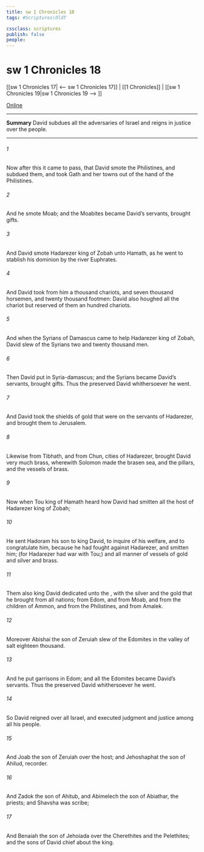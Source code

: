 ```yaml
---
title: sw 1 Chronicles 18
tags: #Scriptures\OldT

cssclass: scriptures
publish: false
people:
---
```


# sw 1 Chronicles 18
[[sw 1 Chronicles 17| <-- sw 1 Chronicles 17]] | [[1 Chronicles]] | [[sw 1 Chronicles 19|sw 1 Chronicles 19 --> ]]

[Online](https://churchofjesuschrist.org/study/scriptures/ot/1-chr/18?lang=eng)

---
__Summary__
David subdues all the adversaries of Israel and reigns in justice over the people.

---
###### 1 
Now after this it came to pass, that David smote the Philistines, and subdued them, and took Gath and her towns out of the hand of the Philistines.

###### 2 
And he smote Moab; and the Moabites became David’s servants,  brought gifts.

###### 3 
And David smote Hadarezer king of Zobah unto Hamath, as he went to stablish his dominion by the river Euphrates.

###### 4 
And David took from him a thousand chariots, and seven thousand horsemen, and twenty thousand footmen: David also houghed all the chariot  but reserved of them an hundred chariots.

###### 5 
And when the Syrians of Damascus came to help Hadarezer king of Zobah, David slew of the Syrians two and twenty thousand men.

###### 6 
Then David put  in Syria-damascus; and the Syrians became David’s servants,  brought gifts. Thus the  preserved David whithersoever he went.

###### 7 
And David took the shields of gold that were on the servants of Hadarezer, and brought them to Jerusalem.

###### 8 
Likewise from Tibhath, and from Chun, cities of Hadarezer, brought David very much brass, wherewith Solomon made the brasen sea, and the pillars, and the vessels of brass.

###### 9 
Now when Tou king of Hamath heard how David had smitten all the host of Hadarezer king of Zobah;

###### 10 
He sent Hadoram his son to king David, to inquire of his welfare, and to congratulate him, because he had fought against Hadarezer, and smitten him; (for Hadarezer had war with Tou;) and  all manner of vessels of gold and silver and brass.

###### 11 
Them also king David dedicated unto the , with the silver and the gold that he brought from all  nations; from Edom, and from Moab, and from the children of Ammon, and from the Philistines, and from Amalek.

###### 12 
Moreover Abishai the son of Zeruiah slew of the Edomites in the valley of salt eighteen thousand.

###### 13 
And he put garrisons in Edom; and all the Edomites became David’s servants. Thus the  preserved David whithersoever he went.

###### 14 
So David reigned over all Israel, and executed judgment and justice among all his people.

###### 15 
And Joab the son of Zeruiah  over the host; and Jehoshaphat the son of Ahilud, recorder.

###### 16 
And Zadok the son of Ahitub, and Abimelech the son of Abiathar,  the priests; and Shavsha was scribe;

###### 17 
And Benaiah the son of Jehoiada  over the Cherethites and the Pelethites; and the sons of David  chief about the king.

